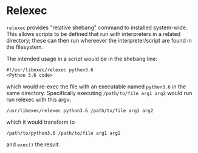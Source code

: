 # Relexec

`relexec` provides "relative shebang" command to installed system-wide. This
allows scripts to be defined that run with interpreters in a related directory;
these can then run whereever the interpreter/script are found in the
filesystem.

The intended usage in a script would be in the shebang line:

```
#!/usr/libexec/relexec python3.6
<Python 3.6 code>
```

which would re-exec the file with an executable named `python3.6` in the same
directory. Specifically executing `/path/to/file arg1 arg2` would run run
relexec with this argv:

```
/usr/libexec/relexec python3.6 /path/to/file arg1 arg2
```
which it would transform to

```
/path/to/python3.6 /path/to/file arg1 arg2
```

and `exec()` the result.
